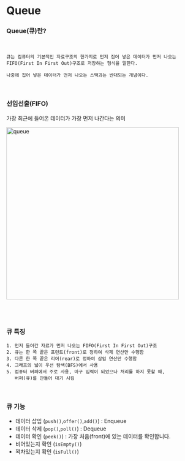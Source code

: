# **Queue**

### **Queue(큐)란**?
<br>

```
큐는 컴퓨터의 기본적인 자료구조의 한가지로 먼저 집어 넣은 데이터가 먼저 나오는 
FIFO(First In First Out)구조로 저장하는 형식을 말한다.

나중에 집어 넣은 데이터가 먼저 나오는 스택과는 반대되는 개념이다. 
```
<br>

### **선입선출(FIFO)**

가장 최근에 들어온 데이터가 가장 먼저 나간다는 의미

<img width="450" alt="queue" src =https://user-images.githubusercontent.com/96968834/212805270-d78eaa5a-b26d-4a8f-8d3c-426f50a8532c.jpg>

<br><br>

### **큐 특징**
```
1. 먼저 들어간 자료가 먼저 나오는 FIFO(First In First Out)구조
2. 큐는 한 쪽 끝은 프런트(front)로 정하여 삭제 연산만 수행함
3. 다른 한 쪽 끝은 리어(rear)로 정하여 삽입 연산만 수행함  
4. 그래프의 넓이 우선 탐색(BFS)에서 사용
5. 컴퓨터 버퍼에서 주로 사용, 마구 입력이 되었으나 처리를 하지 못할 때,
   버퍼(큐)를 만들어 대기 시킴
```
<br>

### **큐 기능**
- 데이터 삽입 (```push()```,```offer()```,```add()```) : Enqueue
- 데이터 삭제 (```pop()```,```poll()```) : Dequeue
- 데이터 확인 (```peek()```) : 가장 처음(front)에 있는 데이터를 확인합니다.
- 비어있는지 확인 (```isEmpty()```)
- 꽉차있는지 확인 (```isFull()```)


